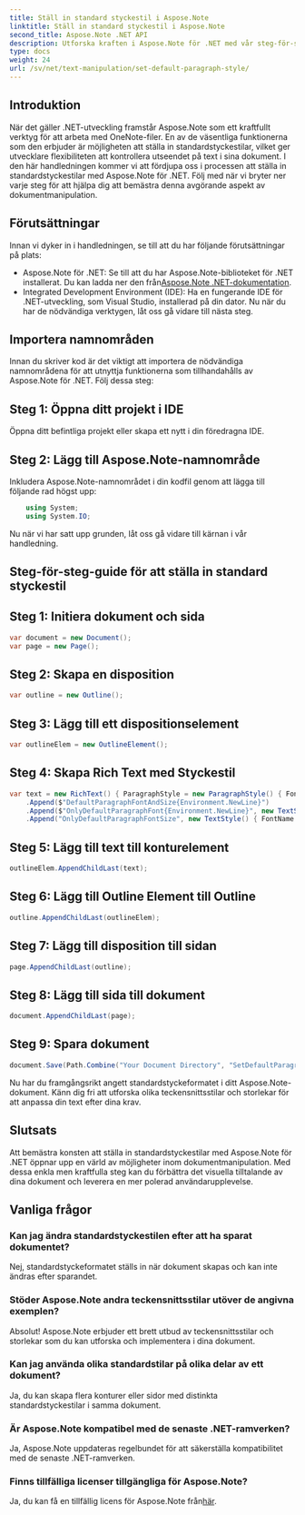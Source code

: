 ```yaml
---
title: Ställ in standard styckestil i Aspose.Note
linktitle: Ställ in standard styckestil i Aspose.Note
second_title: Aspose.Note .NET API
description: Utforska kraften i Aspose.Note för .NET med vår steg-för-steg-guide för att ställa in standardstyckestilar. Öka dina färdigheter i dokumenthantering utan ansträngning.
type: docs
weight: 24
url: /sv/net/text-manipulation/set-default-paragraph-style/
---
```

## Introduktion
När det gäller .NET-utveckling framstår Aspose.Note som ett kraftfullt verktyg för att arbeta med OneNote-filer. En av de väsentliga funktionerna som den erbjuder är möjligheten att ställa in standardstyckestilar, vilket ger utvecklare flexibiliteten att kontrollera utseendet på text i sina dokument. I den här handledningen kommer vi att fördjupa oss i processen att ställa in standardstyckestilar med Aspose.Note för .NET. Följ med när vi bryter ner varje steg för att hjälpa dig att bemästra denna avgörande aspekt av dokumentmanipulation.
## Förutsättningar
Innan vi dyker in i handledningen, se till att du har följande förutsättningar på plats:
- Aspose.Note för .NET: Se till att du har Aspose.Note-biblioteket för .NET installerat. Du kan ladda ner den från[Aspose.Note .NET-dokumentation](https://reference.aspose.com/note/net/).
- Integrated Development Environment (IDE): Ha en fungerande IDE för .NET-utveckling, som Visual Studio, installerad på din dator.
Nu när du har de nödvändiga verktygen, låt oss gå vidare till nästa steg.
## Importera namnområden
Innan du skriver kod är det viktigt att importera de nödvändiga namnområdena för att utnyttja funktionerna som tillhandahålls av Aspose.Note för .NET. Följ dessa steg:
## Steg 1: Öppna ditt projekt i IDE
Öppna ditt befintliga projekt eller skapa ett nytt i din föredragna IDE.
## Steg 2: Lägg till Aspose.Note-namnområde
Inkludera Aspose.Note-namnområdet i din kodfil genom att lägga till följande rad högst upp:
```csharp
    using System;
    using System.IO;
```
Nu när vi har satt upp grunden, låt oss gå vidare till kärnan i vår handledning.
## Steg-för-steg-guide för att ställa in standard styckestil
## Steg 1: Initiera dokument och sida
```csharp
var document = new Document();
var page = new Page();
```
## Steg 2: Skapa en disposition
```csharp
var outline = new Outline();
```
## Steg 3: Lägg till ett dispositionselement
```csharp
var outlineElem = new OutlineElement();
```
## Steg 4: Skapa Rich Text med Styckestil
```csharp
var text = new RichText() { ParagraphStyle = new ParagraphStyle() { FontName = "Courier New", FontSize = 20 } }
    .Append($"DefaultParagraphFontAndSize{Environment.NewLine}")
    .Append($"OnlyDefaultParagraphFont{Environment.NewLine}", new TextStyle() { FontSize = 14 })
    .Append("OnlyDefaultParagraphFontSize", new TextStyle() { FontName = "Verdana" });
```
## Steg 5: Lägg till text till konturelement
```csharp
outlineElem.AppendChildLast(text);
```
## Steg 6: Lägg till Outline Element till Outline
```csharp
outline.AppendChildLast(outlineElem);
```
## Steg 7: Lägg till disposition till sidan
```csharp
page.AppendChildLast(outline);
```
## Steg 8: Lägg till sida till dokument
```csharp
document.AppendChildLast(page);
```
## Steg 9: Spara dokument
```csharp
document.Save(Path.Combine("Your Document Directory", "SetDefaultParagraphStyle.one"));
```
Nu har du framgångsrikt angett standardstyckeformatet i ditt Aspose.Note-dokument. Känn dig fri att utforska olika teckensnittsstilar och storlekar för att anpassa din text efter dina krav.
## Slutsats
Att bemästra konsten att ställa in standardstyckestilar med Aspose.Note för .NET öppnar upp en värld av möjligheter inom dokumentmanipulation. Med dessa enkla men kraftfulla steg kan du förbättra det visuella tilltalande av dina dokument och leverera en mer polerad användarupplevelse.
## Vanliga frågor
### Kan jag ändra standardstyckestilen efter att ha sparat dokumentet?
Nej, standardstyckeformatet ställs in när dokument skapas och kan inte ändras efter sparandet.
### Stöder Aspose.Note andra teckensnittsstilar utöver de angivna exemplen?
Absolut! Aspose.Note erbjuder ett brett utbud av teckensnittsstilar och storlekar som du kan utforska och implementera i dina dokument.
### Kan jag använda olika standardstilar på olika delar av ett dokument?
Ja, du kan skapa flera konturer eller sidor med distinkta standardstyckestilar i samma dokument.
### Är Aspose.Note kompatibel med de senaste .NET-ramverken?
Ja, Aspose.Note uppdateras regelbundet för att säkerställa kompatibilitet med de senaste .NET-ramverken.
### Finns tillfälliga licenser tillgängliga för Aspose.Note?
 Ja, du kan få en tillfällig licens för Aspose.Note från[här](https://purchase.aspose.com/temporary-license/).